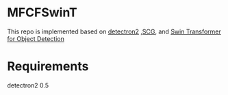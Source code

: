 # MFCFSwinT


This repo is implemented based on [detectron2](https://github.com/facebookresearch/detectron2) ,[SCG](https://github.com/wangbo-zhao/2021TIP-SCG), and  [Swin Transformer for Object Detection](https://github.com/SwinTransformer/Swin-Transformer-Object-Detection)

# Requirements

detectron2 0.5
